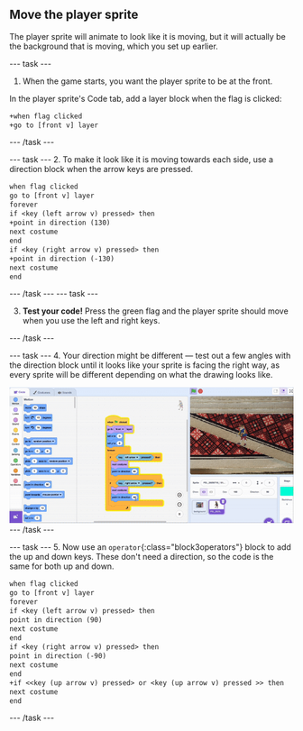 ## Move the player sprite

The player sprite will animate to look like it is moving, but it will actually be the background that is moving, which you set up earlier.

--- task ---
1. When the game starts, you want the player sprite to be at the front. 

In the player sprite's Code tab, add a layer block when the flag is clicked:

```blocks3
+when flag clicked
+go to [front v] layer
```
--- /task ---


--- task ---
2. To make it look like it is moving towards each side, use a direction block when the arrow keys are pressed.

```blocks3
when flag clicked
go to [front v] layer
forever
if <key (left arrow v) pressed> then
+point in direction (130)
next costume
end
if <key (right arrow v) pressed> then
+point in direction (-130)
next costume
end
```
--- /task ---
--- task ---

3. **Test your code!** Press the green flag and the player sprite should move when you use the left and right keys.

--- /task ---


--- task ---
4. Your direction might be different — test out a few angles with the direction block until it looks like your sprite is facing the right way, as every sprite will be different depending on what the drawing looks like.

![Animation of direction block in the Scratch editor](images/direction.gif)
--- /task ---

--- task ---
5. Now use an `operator`{:class="block3operators"} block to add the up and down keys. These don't need a direction, so the code is the same for both up and down.

```blocks3
when flag clicked
go to [front v] layer
forever
if <key (left arrow v) pressed> then
point in direction (90)
next costume
end
if <key (right arrow v) pressed> then
point in direction (-90)
next costume
end
+if <<key (up arrow v) pressed> or <key (up arrow v) pressed >> then
next costume
end
```
--- /task ---
